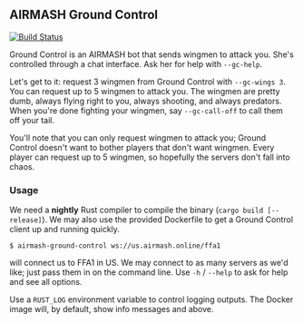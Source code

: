 ## AIRMASH Ground Control

[![Build Status](https://travis-ci.org/AirmashPewPewPew/airmash-ground-control.svg?branch=master)](https://travis-ci.org/AirmashPewPewPew/airmash-ground-control)

Ground Control is an AIRMASH bot that sends wingmen to attack you. She's controlled through a chat interface. Ask her for help with `--gc-help`.

Let's get to it: request 3 wingmen from Ground Control with `--gc-wings 3`. You can request up to 5 wingmen to attack you. The wingmen are pretty dumb, always flying right to you, always shooting, and always predators. When you're done fighting your wingmen, say `--gc-call-off` to call them off your tail.

You'll note that you can only request wingmen to attack you; Ground Control doesn't want to bother players that don't want wingmen. Every player can request up to 5 wingmen, so hopefully the servers don't fall into chaos.

### Usage

We need a **nightly** Rust compiler to compile the binary (`cargo build [--release]`). We may also use the provided Dockerfile to get a Ground Control client up and running quickly.

```
$ airmash-ground-control ws://us.airmash.online/ffa1
```

will connect us to FFA1 in US. We may connect to as many servers as we'd like; just pass them in on the command line. Use `-h` / `--help` to ask for help and see all options.

Use a `RUST_LOG` environment variable to control logging outputs. The Docker image will, by default, show info messages and above.